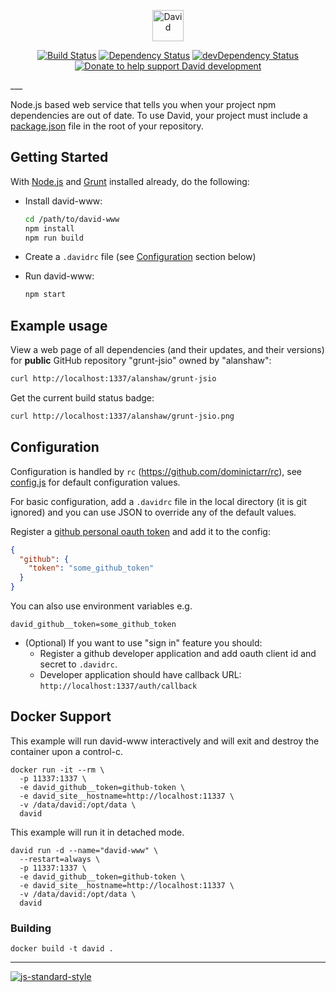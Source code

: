 <p align="center"><a href="https://david-dm.org"><img src="https://raw.github.com/alanshaw/david-www/master/david-logo.png" alt="David" height="50" /></a></p>
<p align="center">
<a href="https://travis-ci.org/alanshaw/david-www"><img src="https://travis-ci.org/alanshaw/david-www.svg" alt="Build Status"></a>
<a href="https://david-dm.org/alanshaw/david-www"><img src="https://david-dm.org/alanshaw/david-www.svg" alt="Dependency Status"></a>
<a href="https://david-dm.org/alanshaw/david-www/?type=dev"><img src="https://david-dm.org/alanshaw/david-www/dev-status.svg" alt="devDependency Status"></a>
<a href="https://www.gittip.com/_alanshaw/"><img src="http://img.shields.io/gratipay/_alanshaw.svg?style=flat" alt="Donate to help support David development"></a>
</p>
___

Node.js based web service that tells you when your project npm dependencies are out of date.
To use David, your project must include a [package.json](https://docs.npmjs.com/files/package.json)
file in the root of your repository.

## Getting Started

With [Node.js](http://nodejs.org/) and [Grunt](http://gruntjs.com/) installed already,
do the following:

* Install david-www:

    ```sh
    cd /path/to/david-www
    npm install
    npm run build
    ```

* Create a `.davidrc` file (see [Configuration](#configuration) section below)
* Run david-www:

    ```sh
    npm start
    ```


## Example usage

View a web page of all dependencies (and their updates, and their versions)
for **public** GitHub repository "grunt-jsio" owned by "alanshaw":

```sh
curl http://localhost:1337/alanshaw/grunt-jsio
```

Get the current build status badge:

```sh
curl http://localhost:1337/alanshaw/grunt-jsio.png
```

## Configuration

Configuration is handled by `rc` (https://github.com/dominictarr/rc), see [config.js](config.js) for default configuration values.

For basic configuration, add a `.davidrc` file in the local directory (it is git ignored) and you can use JSON to override any of the default values.

Register a [github personal oauth token](https://help.github.com/articles/creating-an-access-token-for-command-line-use/) and add it to the config:

```json
{
  "github": {
    "token": "some_github_token"
  }
}
```

You can also use environment variables e.g.

```
david_github__token=some_github_token
```

* (Optional) If you want to use "sign in" feature you should:
    * Register a github developer application and add oauth client id and secret to `.davidrc`.
    * Developer application should have callback URL: `http://localhost:1337/auth/callback`

## Docker Support

This example will run david-www interactively and will exit and destroy the container upon a control-c.

```
docker run -it --rm \
  -p 11337:1337 \
  -e david_github__token=github-token \
  -e david_site__hostname=http://localhost:11337 \
  -v /data/david:/opt/data \
  david
```

This example will run it in detached mode.

```
david run -d --name="david-www" \
  --restart=always \
  -p 11337:1337 \
  -e david_github__token=github-token \
  -e david_site__hostname=http://localhost:11337 \
  -v /data/david:/opt/data \
  david
```

### Building

```
docker build -t david .
```

---

[![js-standard-style](https://cdn.rawgit.com/feross/standard/master/badge.svg)](https://github.com/feross/standard)
